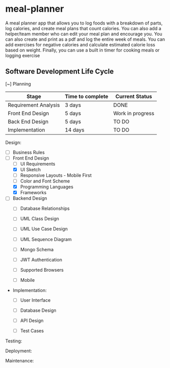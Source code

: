# meal-planner

A meal planner app that allows you to log foods with a breakdown of parts, log calories, and create meal plans that count calories. You can also add a helper/team member who can edit your meal plan and encourage you. You can also create and print as a pdf and log the entire week of meals. You can add exercises for negative calories and calculate estimated calorie loss based on weight. Finally, you can use a built in timer for cooking meals or logging exercise

## Software Development Life Cycle

[~] Planning

| Stage                 | Time to complete  | Current Status    |
| --------------------  | ----------------  | ----------------  | 
| Requirement Analysis  | 3 days            | DONE              |
| Front End Design      | 5 days            | Work in progress  |
| Back End Design       | 5 days            | TO DO             |
| Implementation        | 14 days           | TO DO             |


Design:
- [ ] Business Rules
- [ ] Front End Design
    - [ ] UI Requirements
    - [X] UI Sketch
    - [ ] Responsive Layouts - Mobile First
    - [ ] Color and Font Scheme
    - [X] Programming Languages
    - [X] Frameworks

- [ ] Backend Design
    - [ ] Database Relationships
    - [ ] UML Class Design
    - [ ] UML Use Case Design
    - [ ] UML Sequence Diagram
    - [ ] Mongo Schema
    - [ ] JWT Authentication
    - [ ] Supported Browsers
    - [ ] Mobile


- Implementation:
    - [ ] User Interface
    - [ ] Database Design
    - [ ] API Design
    - [ ] Test Cases


Testing:

Deployment:

Maintenance: